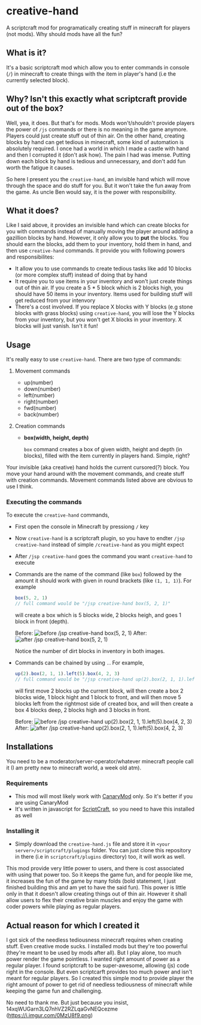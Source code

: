 # creative-hand

A scriptcraft mod for programatically creating stuff in minecraft for players (not mods). Why should mods have all the fun?

## What is it?

It's a basic scriptcraft mod which allow you to enter commands in console (`/`) in minecraft to create things with the item in player's hand (i.e the currently selected block).

## Why? Isn't this exactly what scriptcraft provide out of the box?

Well, yea, it does. But that's for mods. Mods won't/shouldn't provide players the power of `/js` commands or there is no meaning in the game anymore. Players could just create stuff out of thin air. On the other hand, creating blocks by hand can get tedious in minecraft, some kind of automation is absolutely required. I once had a world in which I made a castle with hand and then I corrupted it (don't ask how). The pain I had was imense. Putting down each block by hand is tedious and unnecessary, and don't add fun worth the fatigue it causes.

So here I present you the `creative-hand`, an invisible hand which will move through the space and do stuff for you. But it won't take the fun away from the game. As uncle Ben would say, it is the power with responsibility.

## What it does?

Like I said above, it provides an invisible hand which can create blocks for you with commands instead of manually moving the player around adding a gazillion blocks by hand. However, it only allow you to **put** the blocks. You should earn the blocks, add them to your inventory, hold them in hand, and then use `creative-hand` commands. It provide you with following powers and responsibilites:

- It allow you to use commands to create tedious tasks like add 10 blocks (or more complex stuff) instead of doing that by hand
- It require you to use items in your inventory and won't just create things out of thin air. If you create a 5 * 5 block which is 2 blocks high, you should have 50 items in your inventory. Items used for building stuff will get reduced from your intenvory
- There's a cost involved. If you replace X blocks with Y blocks (e.g stone blocks with grass blocks) using `creative-hand`, you will lose the Y blocks from your inventory, but you won't get X blocks in your inventory. X blocks will just vanish. Isn't it fun!

## Usage

It's really easy to use `creative-hand`. There are two type of commands:

1. Movement commands
    - up(number)
    - down(number)
    - left(number)
    - right(number)
    - fwd(number)
    - back(number)

2. Creation commands
    - **box(width, height, depth)**

      `box` command creates a box of given width, height and depth (in blocks), filled with the item currently in players hand. Simple, right?

Your invisible (aka creative) hand holds the current cursored(?) block. You move your hand around with the movement commands, and create stuff with creation commands. Movement commands listed above are obvious to use I think.

### Executing the commands
To execute the `creative-hand` commands,

- First open the console in Minecraft by pressiong `/` key
- Now `creative-hand` is a scriptcraft plugin, so you have to endter `/jsp creative-hand` instead of simple `/creative-hand` as you might expect
- After `/jsp creative-hand` goes the command you want `creative-hand` to execute
- Commands are the name of the command (like `box`) followed by the amount it should work with given in round brackets (like `(1, 1, 1)`). For example
  ```js
  box(5, 2, 1)
  // full command would be "/jsp creative-hand box(5, 2, 1)"
  ```
  will create a box which is 5 blocks wide, 2 blocks heigh, and goes 1 block in front (depth).

  Before: ![before /jsp creative-hand box(5, 2, 1)](https://i.imgur.com/wfOcpgN.png)
  After: ![after /jsp creative-hand box(5, 2, 1)](https://i.imgur.com/ZOe2oiL.png)

  Notice the number of dirt blocks in inventory in both images.

- Commands can be chained by using `.`. For example,
  ```js
  up(2).box(2, 1, 1).left(5).box(4, 2, 3)
  // full command would be "/jsp creative-hand up(2).box(2, 1, 1).left(5).box(4, 2, 3)"
  ```
  will first move 2 blocks up the current block, will then create a box 2 blocks wide, 1 block hight and 1 block to front, and will then move 5 blocks left from the rightmost side of created box, and will then create a box 4 blocks deep, 2 blocks high and 3 blocks in front.
  
  Before: ![before /jsp creative-hand up(2).box(2, 1, 1).left(5).box(4, 2, 3)](https://i.imgur.com/7V5y4N0.png)
  After: ![after /jsp creative-hand up(2).box(2, 1, 1).left(5).box(4, 2, 3)](http://i.imgur.com/hQ5GnjV.png)

## Installations
You need to be a moderator/server-operator/whatever minecraft people call it (I am pretty new to minecraft world, a week old atm).

### Requirements

- This mod will most likely work with [CanaryMod](https://www.canarymod.net/) only. So it's better if you are using CanaryMod
- It's written in javascript for [ScriptCraft](https://www.canarymod.net/), so you need to have this installed as well

### Installing it

- Simply download the `creative-hand.js` file and store it in `<your server>/scriptcraft/plugings` folder. You can just clone this repository in there (i.e in `scriptcraft/plugins` directory) too, it will work as well.
 
This mod provide very little power to users, and there is cost associated with using that power too. So it keeps the game fun, and for people like me, it increases the fun of the game by many folds (bold statement, I just finished building this and am yet to have the said fun). This power is little only in that it doesn't allow creating things out of thin air. However it shall allow users to flex their creative brain muscles and enjoy the game with coder powers while playing as regular players.

## Actual reason for which I created it

I got sick of the needless tediousness minecraft requires when creating stuff. Even creative mode sucks. I installed mods but they're too powerful (they're meant to be used by mods after all). But I play alone, too much power render the game pointless. I wanted right amount of power as a regular player. I found scriptcraft to be super-awesome, allowing (js) code right in the console. But even scriptcarft provides too much power and isn't meant for regular players. So I created this simple mod to provide player the right amount of power to get rid of needless tediousness of minecraft while keeping the game fun and challenging.

No need to thank me. But just because you insist, 14xqWUGarn3LQ7nhVZ2RZLqaGvNEQcezme (https://i.imgur.com/0MzU8f9.png)
